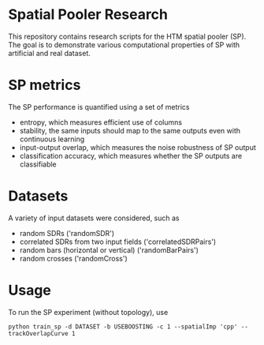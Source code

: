Spatial Pooler Research
=======================

This repository contains research scripts for the HTM spatial pooler (SP).
The goal is to demonstrate various computational properties of SP with
artificial and real dataset.

# SP metrics

The SP performance is quantified using a set of metrics
* entropy, which measures efficient use of columns
* stability, the same inputs should map to the same outputs even with continuous learning
* input-output overlap, which measures the noise robustness of SP output
* classification accuracy, which measures whether the SP outputs are classifiable

# Datasets

A variety of input datasets were considered, such as
* random SDRs ('randomSDR')
* correlated SDRs from two input fields ('correlatedSDRPairs')
* random bars (horizontal or vertical) ('randomBarPairs')
* random crosses ('randomCross')

# Usage
To run the SP experiment (without topology), use

`python train_sp -d DATASET -b USEBOOSTING -c 1 --spatialImp 'cpp' --trackOverlapCurve 1 `



